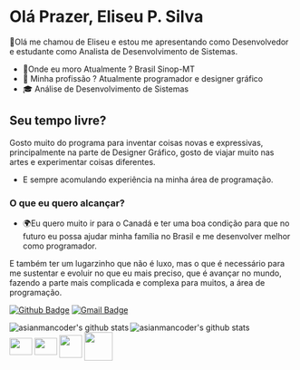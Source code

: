 # Olá Prazer, Eliseu P. Silva

👋Olá me chamou de Eliseu e estou me apresentando como Desenvolvedor e estudante como Analista de Desenvolvimento de Sistemas.

- 🧳Onde eu moro Atualmente ? Brasil Sinop-MT
- 💼 Minha profissão ? Atualmente programador e designer gráfico
- 🎓 Análise de Desenvolvimento de Sistemas

## Seu tempo livre?

Gosto muito do programa para inventar coisas novas e expressivas, principalmente na parte de Designer Gráfico, gosto de viajar muito nas artes e experimentar coisas diferentes.

- E sempre acomulando experiência na minha área de programação.

### O que eu quero alcançar?

- 🌍Eu quero muito ir para o Canadá e ter uma boa condição para que no futuro eu possa ajudar minha família no Brasil e me desenvolver melhor como programador.

E também ter um lugarzinho que não é luxo, mas o que é necessário para me sustentar e evoluir no que eu mais preciso, que é avançar no mundo, fazendo a parte mais complicada e complexa para muitos, a área de programação.

[![Github Badge](https://img.shields.io/badge/-Github-000?style=flat-square&logo=Github&logoColor=white&link=https://github.com/Eorish)](https://github.com/Eorish)
[![Gmail Badge](https://img.shields.io/badge/-Gmail-c14438?style=flat-square&logo=Gmail&logoColor=white&link=mailto:eliseuoficial02@gmail.com)](mailto:eliseuoficial02@gmail.com)


<img alt="asianmancoder's github stats" align="left" src="https://github-readme-stats.vercel.app/api?username=Eorish&count_private=true&show_icons=true&theme=radical&hide_border=true"/>
<img alt="asianmancoder's github stats" align="left" src="https://github-readme-stats.vercel.app/api/top-langs/?username=Eorish&layout=compact&theme=radical&hide_border=true&card_width=250"/>

<div style="display: inline_block"><br>
  <img align="center" height="30" width="40" src="https://cdn.jsdelivr.net/gh/devicons/devicon/icons/html5/html5-plain-wordmark.svg">     
  <img align="center" height="30" width="40" src="https://cdn.jsdelivr.net/gh/devicons/devicon/icons/javascript/javascript-original.svg">
  <img align="center" height="40" width="40" src="https://cdn.picpng.com/logo/language-logo-python-44976.png">     
  <img align="center" height="50" width="50" src="https://www.ativasoft.com.br/blog/wp-content/uploads/2018/01/java_icon.png">     
                                                                                                                                       
</div>



<!--
**hastedPy/hastedPy** is a ✨ _special_ ✨ repository because its `README.md` (this file) appears on your GitHub profile.

Here are some ideas to get you started:

- 🔭 I’m currently working on ...
- 🌱 I’m currently learning ...
- 👯 I’m looking to collaborate on ...
- 🤔 I’m looking for help with ...
- 💬 Ask me about ...
- 📫 How to reach me: ...
- 😄 Pronouns: ...
- ⚡ Fun fact: ...
-->
